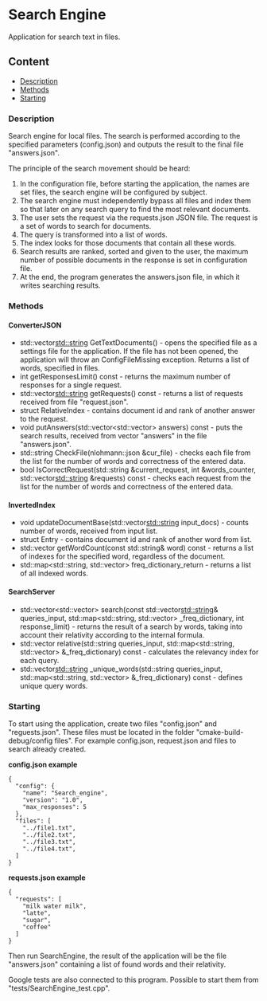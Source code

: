 # Search Engine
Application for search text in files.
## Content
* [Description](#description)
* [Methods](#methods)
* [Starting](#starting)

### Description

Search engine for local files. The search is performed according to the specified parameters (config.json) and outputs the result to the final file "answers.json".

The principle of the search movement should be heard:
1. In the configuration file, before starting the application, the names are set
files, the search engine will be configured by subject.
2. The search engine must independently bypass all files and
index them so that later on any search query to find the most
relevant documents.
3. The user sets the request via the requests.json JSON file. The request is
a set of words to search for documents.
4. The query is transformed into a list of words.
5. The index looks for those documents that contain all these words.
6. Search results are ranked, sorted and given to the user,
the maximum number of possible documents in the response is set in
configuration file.
7. At the end, the program generates the answers.json file, in which it writes
searching results.

### Methods

#### ConverterJSON
- std::vector<std::string> GetTextDocuments() - opens the specified file as a settings file for the application. If the file has not been opened, the application will throw an ConfigFileMissing exception. Returns a list of words, specified in files.
- int getResponsesLimit() const - returns the maximum number of responses for a single request.
- std::vector<std::string> getRequests() const - returns a list of requests received from file "request.json".
- struct RelativeIndex - contains document id and rank of another answer to the request.
- void putAnswers(std::vector<std::vector<RelativeIndex>> answers) const - puts the search results, received from vector "answers" in the file "answers.json".
- std::string CheckFile(nlohmann::json &cur_file) - checks each file from the list for the number of words and correctness of the entered data.
- bool IsCorrectRequest(std::string &current_request, int &words_counter, std::vector<std::string> &requests) const - checks each request from the list for the number of words and correctness of the entered data.

#### InvertedIndex
- void updateDocumentBase(std::vector<std::string> input_docs) - counts number of words, received from input list.
- struct Entry - contains document id and rank of another word from list.
- std::vector<Entry> getWordCount(const std::string& word) const - returns a list of indexes for the specified word, regardless of the document.
- std::map<std::string, std::vector<Entry>> freq_dictionary_return - returns a list of all indexed words.

#### SearchServer
- std::vector<std::vector<RelativeIndex>> search(const std::vector<std::string>& queries_input, std::map<std::string, std::vector<Entry>> _freq_dictionary, int response_limit) - returns the result of a search by words, taking into account their relativity according to the internal formula.
- std::vector<RelativeIndex> relative(std::string queries_input, std::map<std::string, std::vector<Entry>> &_freq_dictionary) const - calculates the relevancy index for each query.
- std::vector<std::string> _unique_words(std::string queries_input, std::map<std::string, std::vector<Entry>> &_freq_dictionary) const - defines unique query words.

### Starting

To start using the application, create two files "config.json" and "reguests.json". These files must be located in the folder "cmake-build-debug/config files". For example config.json, request.json and files to search already created.

**config.json example**
	
	{
      "config": {
        "name": "Search_engine",
        "version": "1.0",
        "max_responses": 5
      },
      "files": [
        "../file1.txt",
        "../file2.txt",
        "../file3.txt",
        "../file4.txt",        
      ]
    }

**requests.json example**

    {
      "requests": [
        "milk water milk",
        "latte",
        "sugar",
        "coffee"
      ]
    }

Then run SearchEngine, the result of the application will be the file "answers.json" containing a list of found words and their relativity.
	
Google tests are also connected to this program. Possible to start them from "tests/SearchEngine_test.cpp".
